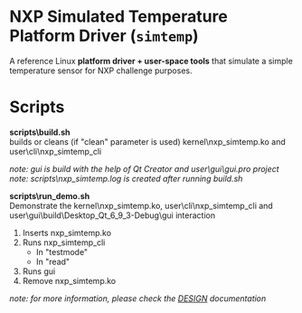 # NXP Simulated Temperature Platform Driver (`simtemp`)

A reference Linux **platform driver + user-space tools** that simulate a simple temperature sensor for NXP challenge purposes.

# Scripts
**scripts\build.sh**  
builds or cleans (if "clean" parameter is used) kernel\nxp_simtemp.ko and user\cli\nxp_simtemp_cli

*note: gui is build with the help of Qt Creator and user\gui\gui.pro project*
*note: scripts\nxp_simtemp.log is created after running build.sh*

**scripts\run_demo.sh**  
Demonstrate the kernel\nxp_simtemp.ko, user\cli\nxp_simtemp_cli and user\gui\build\Desktop_Qt_6_9_3-Debug\gui interaction
1. Inserts nxp_simtemp.ko
2. Runs nxp_simtemp_cli  
    - In "testmode"
    - In "read" 
3. Runs gui
4. Remove nxp_simtemp.ko

*note: for more information, please check the [DESIGN](DESIGN.md) documentation*
